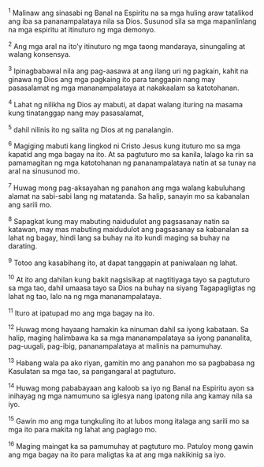 <sup>1</sup>
Malinaw ang sinasabi ng Banal na Espiritu na sa mga huling araw tatalikod ang iba sa pananampalataya nila sa Dios. Susunod sila sa mga mapanlinlang na mga espiritu at itinuturo ng mga demonyo. 

<sup>2</sup>
Ang mga aral na itoʼy itinuturo ng mga taong mandaraya, sinungaling at walang konsensya. 

<sup>3</sup>
Ipinagbabawal nila ang pag-aasawa at ang ilang uri ng pagkain, kahit na ginawa ng Dios ang mga pagkaing ito para tanggapin nang may pasasalamat ng mga mananampalataya at nakakaalam sa katotohanan. 

<sup>4</sup>
Lahat ng nilikha ng Dios ay mabuti, at dapat walang ituring na masama kung tinatanggap nang may pasasalamat, 

<sup>5</sup>
dahil nilinis ito ng salita ng Dios at ng panalangin.

<sup>6</sup>
Magiging mabuti kang lingkod ni Cristo Jesus kung ituturo mo sa mga kapatid ang mga bagay na ito. At sa pagtuturo mo sa kanila, lalago ka rin sa pamamagitan ng mga katotohanan ng pananampalataya natin at sa tunay na aral na sinusunod mo. 

<sup>7</sup>
Huwag mong pag-aksayahan ng panahon ang mga walang kabuluhang alamat na sabi-sabi lang ng matatanda. Sa halip, sanayin mo sa kabanalan ang sarili mo. 

<sup>8</sup>
Sapagkat kung may mabuting naidudulot ang pagsasanay natin sa katawan, may mas mabuting maidudulot ang pagsasanay sa kabanalan sa lahat ng bagay, hindi lang sa buhay na ito kundi maging sa buhay na darating. 

<sup>9</sup>
Totoo ang kasabihang ito, at dapat tanggapin at paniwalaan ng lahat. 

<sup>10</sup>
At ito ang dahilan kung bakit nagsisikap at nagtitiyaga tayo sa pagtuturo sa mga tao, dahil umaasa tayo sa Dios na buhay na siyang Tagapagligtas ng lahat ng tao, lalo na ng mga mananampalataya. 

<sup>11</sup>
Ituro at ipatupad mo ang mga bagay na ito. 

<sup>12</sup>
Huwag mong hayaang hamakin ka ninuman dahil sa iyong kabataan. Sa halip, maging halimbawa ka sa mga mananampalataya sa iyong pananalita, pag-uugali, pag-ibig, pananampalataya at malinis na pamumuhay. 

<sup>13</sup>
Habang wala pa ako riyan, gamitin mo ang panahon mo sa pagbabasa ng Kasulatan sa mga tao, sa pangangaral at pagtuturo. 

<sup>14</sup>
Huwag mong pababayaan ang kaloob sa iyo ng Banal na Espiritu ayon sa inihayag ng mga namumuno sa iglesya nang ipatong nila ang kamay nila sa iyo. 

<sup>15</sup>
Gawin mo ang mga tungkuling ito at lubos mong italaga ang sarili mo sa mga ito para makita ng lahat ang paglago mo. 

<sup>16</sup>
Maging maingat ka sa pamumuhay at pagtuturo mo. Patuloy mong gawin ang mga bagay na ito para maligtas ka at ang mga nakikinig sa iyo.